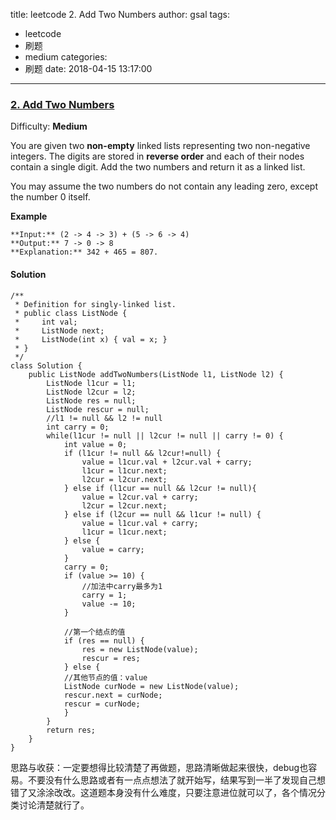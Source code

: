 title: leetcode 2. Add Two Numbers
author: gsal
tags:
  - leetcode
  - 刷题
  - medium
categories:
  - 刷题
date: 2018-04-15 13:17:00
---
### [2\. Add Two Numbers](https://leetcode.com/problems/add-two-numbers/description/)

Difficulty: **Medium**



You are given two **non-empty** linked lists representing two non-negative integers. The digits are stored in **reverse order** and each of their nodes contain a single digit. Add the two numbers and return it as a linked list.

You may assume the two numbers do not contain any leading zero, except the number 0 itself.

<!--more-->
**Example**

```
**Input:** (2 -> 4 -> 3) + (5 -> 6 -> 4)
**Output:** 7 -> 0 -> 8
**Explanation:** 342 + 465 = 807.
```



#### Solution
```
/**
 * Definition for singly-linked list.
 * public class ListNode {
 *     int val;
 *     ListNode next;
 *     ListNode(int x) { val = x; }
 * }
 */
class Solution {
    public ListNode addTwoNumbers(ListNode l1, ListNode l2) {
        ListNode l1cur = l1;
        ListNode l2cur = l2;
        ListNode res = null;
        ListNode rescur = null;
        //l1 != null && l2 != null
        int carry = 0;
        while(l1cur != null || l2cur != null || carry != 0) {
            int value = 0;
            if (l1cur != null && l2cur!=null) {
                value = l1cur.val + l2cur.val + carry;   
                l1cur = l1cur.next;
                l2cur = l2cur.next;
            } else if (l1cur == null && l2cur != null){
                value = l2cur.val + carry;
                l2cur = l2cur.next;
            } else if (l2cur == null && l1cur != null) {
                value = l1cur.val + carry;
                l1cur = l1cur.next;
            } else {
                value = carry;
            }
            carry = 0;
            if (value >= 10) {
                //加法中carry最多为1
                carry = 1;
                value -= 10;
            }
            
            //第一个结点的值
            if (res == null) {
                res = new ListNode(value);
                rescur = res;
            } else {
            //其他节点的值：value 
            ListNode curNode = new ListNode(value);
            rescur.next = curNode;
            rescur = curNode; 
            }
        }
        return res;
    }
}
```
思路与收获：一定要想得比较清楚了再做题，思路清晰做起来很快，debug也容易。不要没有什么思路或者有一点点想法了就开始写，结果写到一半了发现自己想错了又涂涂改改。这道题本身没有什么难度，只要注意进位就可以了，各个情况分类讨论清楚就行了。